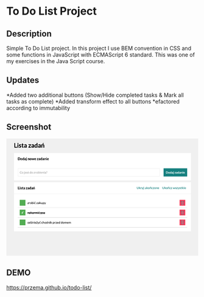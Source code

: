 # To Do List Project

## Description

Simple To Do List project. In this project I use BEM convention in CSS and some functions in JavaScript with ECMAScript 6 standard.
This was one of my exercises in the Java Script course.

## Updates

*Added two additional buttons (Show/Hide completed tasks & Mark all tasks as complete)
*Added transform effect to all buttons
*efactored according to immutability

## Screenshot

![screenshot](images/screenshot2.png)

## DEMO

https://przema.github.io/todo-list/
